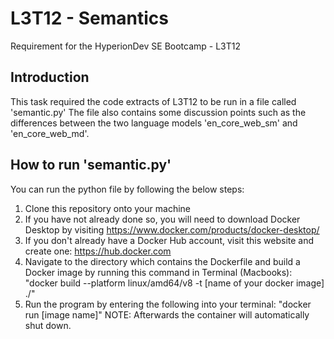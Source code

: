# L3T12 - Semantics
Requirement for the HyperionDev SE Bootcamp - L3T12

## Introduction
This task required the code extracts of L3T12 to be run in a file called 'semantic.py'
The file also contains some discussion points such as the differences between the two language models 'en_core_web_sm' and 'en_core_web_md'.

## How to run 'semantic.py'

You can run the python file by following the below steps:
1. Clone this repository onto your machine
1. If you have not already done so, you will need to download Docker Desktop by visiting https://www.docker.com/products/docker-desktop/
1. If you don't already have a Docker Hub account, visit this website and create one: https://hub.docker.com
1. Navigate to the directory which contains the Dockerfile and build a Docker image by running this command in Terminal (Macbooks): "docker build --platform linux/amd64/v8 -t [name of your docker image] ./"
1. Run the program by entering the following into your terminal: "docker run [image name]" NOTE: Afterwards the container will automatically shut down.
